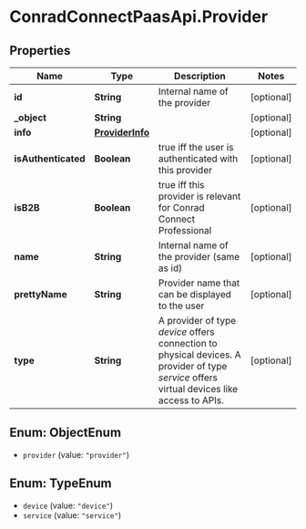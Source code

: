# ConradConnectPaasApi.Provider

## Properties
Name | Type | Description | Notes
------------ | ------------- | ------------- | -------------
**id** | **String** | Internal name of the provider | [optional] 
**_object** | **String** |  | [optional] 
**info** | [**ProviderInfo**](ProviderInfo.md) |  | [optional] 
**isAuthenticated** | **Boolean** | true iff the user is authenticated with this provider | [optional] 
**isB2B** | **Boolean** | true iff this provider is relevant for Conrad Connect Professional | [optional] 
**name** | **String** | Internal name of the provider (same as id) | [optional] 
**prettyName** | **String** | Provider name that can be displayed to the user | [optional] 
**type** | **String** | A provider of type *device* offers connection to physical devices. A provider of type *service* offers virtual devices like access to APIs.  | [optional] 

<a name="ObjectEnum"></a>
## Enum: ObjectEnum

* `provider` (value: `"provider"`)


<a name="TypeEnum"></a>
## Enum: TypeEnum

* `device` (value: `"device"`)
* `service` (value: `"service"`)

